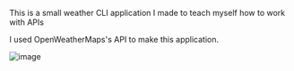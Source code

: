 This is a small weather CLI application I made to teach myself how to work with APIs

I used OpenWeatherMaps's API to make this application.

![image](https://github.com/user-attachments/assets/3030cf33-a74f-4d0c-8772-78d6898b9129)


